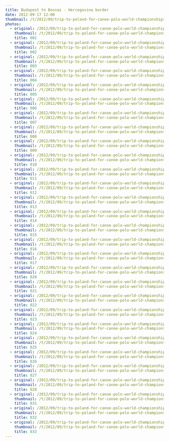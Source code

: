 ```yaml
---
title: Budapest to Bosnai - Hercegovina border
date: 2012-09-17 12:00
thumbnail: /t/2012/09/trip-to-poland-for-canoe-polo-world-championships/hungary/budapest-to-bosnai-hercegovina-border/001.jpg
photos:
  - original: /2012/09/trip-to-poland-for-canoe-polo-world-championships/hungary/budapest-to-bosnai-hercegovina-border/001.jpg
    thumbnail: /t/2012/09/trip-to-poland-for-canoe-polo-world-championships/hungary/budapest-to-bosnai-hercegovina-border/001.jpg
    title: 001
  - original: /2012/09/trip-to-poland-for-canoe-polo-world-championships/hungary/budapest-to-bosnai-hercegovina-border/002.jpg
    thumbnail: /t/2012/09/trip-to-poland-for-canoe-polo-world-championships/hungary/budapest-to-bosnai-hercegovina-border/002.jpg
    title: 002
  - original: /2012/09/trip-to-poland-for-canoe-polo-world-championships/hungary/budapest-to-bosnai-hercegovina-border/003.jpg
    thumbnail: /t/2012/09/trip-to-poland-for-canoe-polo-world-championships/hungary/budapest-to-bosnai-hercegovina-border/003.jpg
    title: 003
  - original: /2012/09/trip-to-poland-for-canoe-polo-world-championships/hungary/budapest-to-bosnai-hercegovina-border/004.jpg
    thumbnail: /t/2012/09/trip-to-poland-for-canoe-polo-world-championships/hungary/budapest-to-bosnai-hercegovina-border/004.jpg
    title: 004
  - original: /2012/09/trip-to-poland-for-canoe-polo-world-championships/hungary/budapest-to-bosnai-hercegovina-border/005.jpg
    thumbnail: /t/2012/09/trip-to-poland-for-canoe-polo-world-championships/hungary/budapest-to-bosnai-hercegovina-border/005.jpg
    title: 005
  - original: /2012/09/trip-to-poland-for-canoe-polo-world-championships/hungary/budapest-to-bosnai-hercegovina-border/006.jpg
    thumbnail: /t/2012/09/trip-to-poland-for-canoe-polo-world-championships/hungary/budapest-to-bosnai-hercegovina-border/006.jpg
    title: 006
  - original: /2012/09/trip-to-poland-for-canoe-polo-world-championships/hungary/budapest-to-bosnai-hercegovina-border/007.jpg
    thumbnail: /t/2012/09/trip-to-poland-for-canoe-polo-world-championships/hungary/budapest-to-bosnai-hercegovina-border/007.jpg
    title: 007
  - original: /2012/09/trip-to-poland-for-canoe-polo-world-championships/hungary/budapest-to-bosnai-hercegovina-border/008.jpg
    thumbnail: /t/2012/09/trip-to-poland-for-canoe-polo-world-championships/hungary/budapest-to-bosnai-hercegovina-border/008.jpg
    title: 008
  - original: /2012/09/trip-to-poland-for-canoe-polo-world-championships/hungary/budapest-to-bosnai-hercegovina-border/009.jpg
    thumbnail: /t/2012/09/trip-to-poland-for-canoe-polo-world-championships/hungary/budapest-to-bosnai-hercegovina-border/009.jpg
    title: 009
  - original: /2012/09/trip-to-poland-for-canoe-polo-world-championships/hungary/budapest-to-bosnai-hercegovina-border/010.jpg
    thumbnail: /t/2012/09/trip-to-poland-for-canoe-polo-world-championships/hungary/budapest-to-bosnai-hercegovina-border/010.jpg
    title: 010
  - original: /2012/09/trip-to-poland-for-canoe-polo-world-championships/hungary/budapest-to-bosnai-hercegovina-border/011.jpg
    thumbnail: /t/2012/09/trip-to-poland-for-canoe-polo-world-championships/hungary/budapest-to-bosnai-hercegovina-border/011.jpg
    title: 011
  - original: /2012/09/trip-to-poland-for-canoe-polo-world-championships/hungary/budapest-to-bosnai-hercegovina-border/012.jpg
    thumbnail: /t/2012/09/trip-to-poland-for-canoe-polo-world-championships/hungary/budapest-to-bosnai-hercegovina-border/012.jpg
    title: 012
  - original: /2012/09/trip-to-poland-for-canoe-polo-world-championships/hungary/budapest-to-bosnai-hercegovina-border/013.jpg
    thumbnail: /t/2012/09/trip-to-poland-for-canoe-polo-world-championships/hungary/budapest-to-bosnai-hercegovina-border/013.jpg
    title: 013
  - original: /2012/09/trip-to-poland-for-canoe-polo-world-championships/hungary/budapest-to-bosnai-hercegovina-border/014.jpg
    thumbnail: /t/2012/09/trip-to-poland-for-canoe-polo-world-championships/hungary/budapest-to-bosnai-hercegovina-border/014.jpg
    title: 014
  - original: /2012/09/trip-to-poland-for-canoe-polo-world-championships/hungary/budapest-to-bosnai-hercegovina-border/015.jpg
    thumbnail: /t/2012/09/trip-to-poland-for-canoe-polo-world-championships/hungary/budapest-to-bosnai-hercegovina-border/015.jpg
    title: 015
  - original: /2012/09/trip-to-poland-for-canoe-polo-world-championships/hungary/budapest-to-bosnai-hercegovina-border/016.jpg
    thumbnail: /t/2012/09/trip-to-poland-for-canoe-polo-world-championships/hungary/budapest-to-bosnai-hercegovina-border/016.jpg
    title: 016
  - original: /2012/09/trip-to-poland-for-canoe-polo-world-championships/hungary/budapest-to-bosnai-hercegovina-border/017.jpg
    thumbnail: /t/2012/09/trip-to-poland-for-canoe-polo-world-championships/hungary/budapest-to-bosnai-hercegovina-border/017.jpg
    title: 017
  - original: /2012/09/trip-to-poland-for-canoe-polo-world-championships/hungary/budapest-to-bosnai-hercegovina-border/020.jpg
    thumbnail: /t/2012/09/trip-to-poland-for-canoe-polo-world-championships/hungary/budapest-to-bosnai-hercegovina-border/020.jpg
    title: 020
  - original: /2012/09/trip-to-poland-for-canoe-polo-world-championships/hungary/budapest-to-bosnai-hercegovina-border/021.jpg
    thumbnail: /t/2012/09/trip-to-poland-for-canoe-polo-world-championships/hungary/budapest-to-bosnai-hercegovina-border/021.jpg
    title: 021
  - original: /2012/09/trip-to-poland-for-canoe-polo-world-championships/hungary/budapest-to-bosnai-hercegovina-border/022.jpg
    thumbnail: /t/2012/09/trip-to-poland-for-canoe-polo-world-championships/hungary/budapest-to-bosnai-hercegovina-border/022.jpg
    title: 022
  - original: /2012/09/trip-to-poland-for-canoe-polo-world-championships/hungary/budapest-to-bosnai-hercegovina-border/023.jpg
    thumbnail: /t/2012/09/trip-to-poland-for-canoe-polo-world-championships/hungary/budapest-to-bosnai-hercegovina-border/023.jpg
    title: 023
  - original: /2012/09/trip-to-poland-for-canoe-polo-world-championships/hungary/budapest-to-bosnai-hercegovina-border/024.jpg
    thumbnail: /t/2012/09/trip-to-poland-for-canoe-polo-world-championships/hungary/budapest-to-bosnai-hercegovina-border/024.jpg
    title: 024
  - original: /2012/09/trip-to-poland-for-canoe-polo-world-championships/hungary/budapest-to-bosnai-hercegovina-border/025.jpg
    thumbnail: /t/2012/09/trip-to-poland-for-canoe-polo-world-championships/hungary/budapest-to-bosnai-hercegovina-border/025.jpg
    title: 025
  - original: /2012/09/trip-to-poland-for-canoe-polo-world-championships/hungary/budapest-to-bosnai-hercegovina-border/026.jpg
    thumbnail: /t/2012/09/trip-to-poland-for-canoe-polo-world-championships/hungary/budapest-to-bosnai-hercegovina-border/026.jpg
    title: 026
  - original: /2012/09/trip-to-poland-for-canoe-polo-world-championships/hungary/budapest-to-bosnai-hercegovina-border/027.jpg
    thumbnail: /t/2012/09/trip-to-poland-for-canoe-polo-world-championships/hungary/budapest-to-bosnai-hercegovina-border/027.jpg
    title: 027
  - original: /2012/09/trip-to-poland-for-canoe-polo-world-championships/hungary/budapest-to-bosnai-hercegovina-border/028.jpg
    thumbnail: /t/2012/09/trip-to-poland-for-canoe-polo-world-championships/hungary/budapest-to-bosnai-hercegovina-border/028.jpg
    title: 028
  - original: /2012/09/trip-to-poland-for-canoe-polo-world-championships/hungary/budapest-to-bosnai-hercegovina-border/031.jpg
    thumbnail: /t/2012/09/trip-to-poland-for-canoe-polo-world-championships/hungary/budapest-to-bosnai-hercegovina-border/031.jpg
    title: 031
  - original: /2012/09/trip-to-poland-for-canoe-polo-world-championships/hungary/budapest-to-bosnai-hercegovina-border/032.jpg
    thumbnail: /t/2012/09/trip-to-poland-for-canoe-polo-world-championships/hungary/budapest-to-bosnai-hercegovina-border/032.jpg
    title: 032
  - original: /2012/09/trip-to-poland-for-canoe-polo-world-championships/hungary/budapest-to-bosnai-hercegovina-border/033.jpg
    thumbnail: /t/2012/09/trip-to-poland-for-canoe-polo-world-championships/hungary/budapest-to-bosnai-hercegovina-border/033.jpg
    title: 033
---
```

